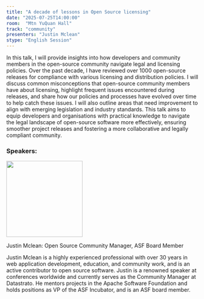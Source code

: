 ```yaml
---
title: "A decade of lessons in Open Source licensing"
date: "2025-07-25T14:00:00"
room:  "Mtn YuQuan Hall"
track: "community"
presenters: "Justin Mclean"
stype: "English Session"
---
```


In this talk, I will provide insights into how developers and community members in the open-source community navigate legal and licensing policies. Over the past decade, I have reviewed over 1000 open-source releases for compliance with various licensing and distribution policies. I will discuss common misconceptions that open-source community members have about licensing, highlight frequent issues encountered during releases, and share how our policies and processes have evolved over time to help catch these issues. I will also outline areas that need improvement to align with emerging legislation and industry standards. This talk aims to equip developers and organisations with practical knowledge to navigate the legal landscape of open-source software more effectively, ensuring smoother project releases and fostering a more collaborative and legally compliant community.

### Speakers:


<img src="https://sessionize.com/image/f7f9-400o400o1-psgL8jgznDsATwZF9JLL66.jpg" width="200" /><br/>

Justin Mclean: Open Source Community Manager, ASF Board Member

Justin Mclean is a highly experienced professional with over 30 years in web application development, education, and community work, and is an active contributor to open source software. Justin is a renowned speaker at conferences worldwide and currently serves as the Community Manager at Datastrato. He mentors projects in the Apache Software Foundation and holds positions as VP of the ASF Incubator, and is an ASF board member.
